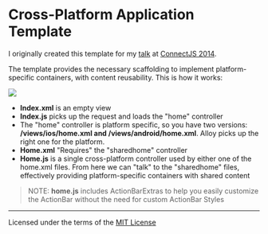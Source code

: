 # Cross-Platform Application Template

I originally created this template for my [talk](https://speakerdeck.com/ricardoalcocer/advanced-cross-platform-development) at [ConnectJS 2014](http://www.connect-js.com/).

The template provides the necessary scaffolding to implement platform-specific containers, with content reusability.  This is how it works:

![](http://drops.ricardoalcocer.com/drops/readme_image-O4tIrrYxA5.png)

* **Index.xml** is an empty view
* **Index.js** picks up the request and loads the "home" controller
* The "home" controller is platform specific, so you have two versions: **/views/ios/home.xml and /views/android/home.xml**. Alloy picks up the right one for the platform.
* **Home.xml** "Requires" the "sharedhome" controller
* **Home.js** is a single cross-platform controller used by either one of the home.xml files.  From here we can "talk" to the "sharedhome" files, effectively providing platform-specific containers with shared content


> NOTE: **home.js** includes ActionBarExtras to help you easily customize the ActionBar without the need for custom ActionBar Styles

---

Licensed under the terms of the [MIT License](http://alco.mit-license.org)